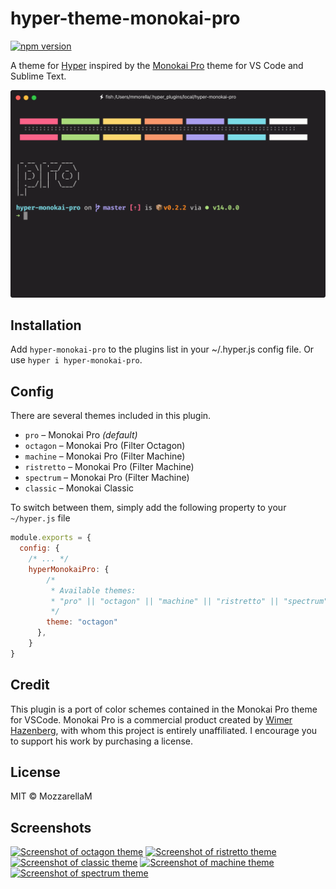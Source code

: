 # hyper-theme-monokai-pro

[![npm version](https://badge.fury.io/js/hyper-monokai-pro.svg)](https://www.npmjs.com/package/hyper-monokai-pro)

A theme for [Hyper](https://github.com/zeit/hyper) inspired by the [Monokai Pro](https://monokai.pro/) theme for VS Code and Sublime Text.

![Monokai Pro Theme](/../pro.png?raw=true)

## Installation

Add `hyper-monokai-pro` to the plugins list in your ~/.hyper.js config file.
Or use `hyper i hyper-monokai-pro`.

## Config

There are several themes included in this plugin.

* `pro` – Monokai Pro *(default)*
* `octagon` – Monokai Pro (Filter Octagon)
* `machine` – Monokai Pro (Filter Machine)
* `ristretto` – Monokai Pro (Filter Machine)
* `spectrum` – Monokai Pro (Filter Machine)
* `classic` – Monokai Classic

To switch between them, simply add the following property to your `~/hyper.js` file

```js
module.exports = {
  config: {
    /* ... */
    hyperMonokaiPro: {
        /*
         * Available themes:
         * "pro" || "octagon" || "machine" || "ristretto" || "spectrum" || "classic"
         */
        theme: "octagon"
      },
    }
}
```

## Credit

This plugin is a port of color schemes contained in the Monokai Pro theme for VSCode. Monokai Pro is a commercial product created by [Wimer Hazenberg](https://github.com/Monokai), with whom this project is entirely unaffiliated. I encourage you to support his work by purchasing a license.

## License

MIT © MozzarellaM

## Screenshots

[![Screenshot of octagon theme](https://i.imgur.com/tMNi53p.png)]((https://imgur.com/a/UEVjTHI))
[![Screenshot of ristretto theme](https://i.imgur.com/vpmVvU6.png)]((https://imgur.com/a/UEVjTHI))
[![Screenshot of classic theme](https://i.imgur.com/6vSdrKC.png)]((https://imgur.com/a/UEVjTHI))
[![Screenshot of machine theme](https://i.imgur.com/tcrDUS1.png)]((https://imgur.com/a/UEVjTHI))
[![Screenshot of spectrum theme](https://i.imgur.com/hGGvgus.png)]((https://imgur.com/a/UEVjTHI))
